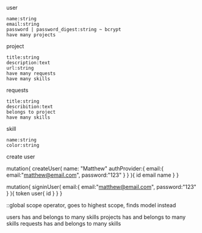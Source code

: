 user

    name:string
    email:string
    password | password_digest:string ~ bcrypt
    have many projects

project

    title:string
    description:text
    url:string
    have many requests
    have many skills

requests
    
    title:string
    describition:text
    belongs to project
    have many skills

skill

    name:string
    color:string


create user

mutation{
  createUser(
    name: "Matthew"
    authProvider:{
      email:{
        email:"matthew@email.com",
        password:"123"
      }
    }
  ){
    id
    email
    name
  }
}

mutation{
  signinUser(
    email:{
      email:"matthew@email.com",
      password:"123"
    }
  ){
    token
    user{
      id
    }
  }
}

::global scope operator, goes to highest scope, finds model instead


users has and belongs to many skills
projects has and belongs to many skills
requests has and belongs to many skills
